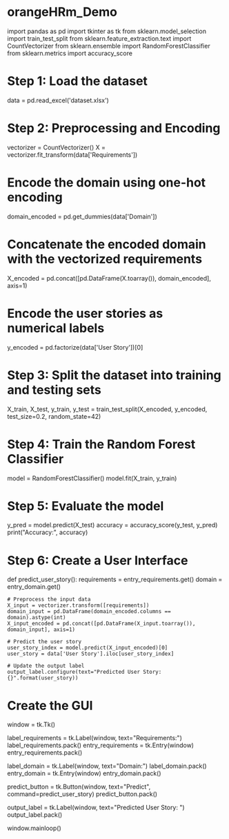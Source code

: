 # orangeHRm_Demo
import pandas as pd
import tkinter as tk
from sklearn.model_selection import train_test_split
from sklearn.feature_extraction.text import CountVectorizer
from sklearn.ensemble import RandomForestClassifier
from sklearn.metrics import accuracy_score

# Step 1: Load the dataset
data = pd.read_excel('dataset.xlsx')

# Step 2: Preprocessing and Encoding
vectorizer = CountVectorizer()
X = vectorizer.fit_transform(data['Requirements'])

# Encode the domain using one-hot encoding
domain_encoded = pd.get_dummies(data['Domain'])

# Concatenate the encoded domain with the vectorized requirements
X_encoded = pd.concat([pd.DataFrame(X.toarray()), domain_encoded], axis=1)

# Encode the user stories as numerical labels
y_encoded = pd.factorize(data['User Story'])[0]

# Step 3: Split the dataset into training and testing sets
X_train, X_test, y_train, y_test = train_test_split(X_encoded, y_encoded, test_size=0.2, random_state=42)

# Step 4: Train the Random Forest Classifier
model = RandomForestClassifier()
model.fit(X_train, y_train)

# Step 5: Evaluate the model
y_pred = model.predict(X_test)
accuracy = accuracy_score(y_test, y_pred)
print("Accuracy:", accuracy)

# Step 6: Create a User Interface
def predict_user_story():
    requirements = entry_requirements.get()
    domain = entry_domain.get()
    
    # Preprocess the input data
    X_input = vectorizer.transform([requirements])
    domain_input = pd.DataFrame(domain_encoded.columns == domain).astype(int)
    X_input_encoded = pd.concat([pd.DataFrame(X_input.toarray()), domain_input], axis=1)
    
    # Predict the user story
    user_story_index = model.predict(X_input_encoded)[0]
    user_story = data['User Story'].iloc[user_story_index]
    
    # Update the output label
    output_label.configure(text="Predicted User Story: {}".format(user_story))

# Create the GUI
window = tk.Tk()

label_requirements = tk.Label(window, text="Requirements:")
label_requirements.pack()
entry_requirements = tk.Entry(window)
entry_requirements.pack()

label_domain = tk.Label(window, text="Domain:")
label_domain.pack()
entry_domain = tk.Entry(window)
entry_domain.pack()

predict_button = tk.Button(window, text="Predict", command=predict_user_story)
predict_button.pack()

output_label = tk.Label(window, text="Predicted User Story: ")
output_label.pack()

window.mainloop()
